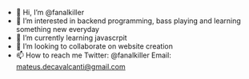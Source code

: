 - 👋 Hi, I’m @fanalkiller
- 👀 I’m interested in backend programming, bass playing and learning something new everyday
- 🌱 I’m currently learning javascrpit
- 💞️ I’m looking to collaborate on website creation
- 📫 How to reach me Twitter: @fanalkiller
                     Email: mateus.decavalcanti@gmail.com

<!---
fanalkiller/fanalkiller is a ✨ special ✨ repository because its `README.md` (this file) appears on your GitHub profile.
You can click the Preview link to take a look at your changes.
--->
